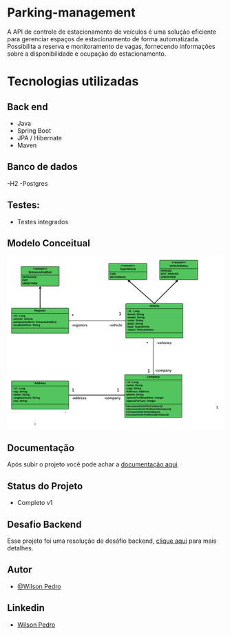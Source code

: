 # Parking-management

A API de controle de estacionamento de veículos é uma solução eficiente para gerenciar espaços de estacionamento de forma automatizada. Possibilita a reserva e monitoramento de vagas, 
fornecendo informações sobre a disponibilidade e ocupação do estacionamento.

# Tecnologias utilizadas
## Back end
- Java
- Spring Boot
- JPA / Hibernate
- Maven

## Banco de dados
-H2 
-Postgres

## Testes:
- Testes integrados

## Modelo Conceitual 
![Modelo Conceitual](https://github.com/Wilson-Pedro/images/blob/main/parking-management/modelo-parking-management.png)

## Documentação
Após subir o projeto você pode achar a [documentação aqui](http://localhost:8080/swagger-ui/index.html).

## Status do Projeto
- Completo v1

## Desafio Backend
Esse projeto foi uma resolução de desáfio backend, [clique aqui](https://github.com/fcamarasantos/backend-test-java) para mais detalhes.

## Autor
- [@Wilson Pedro](https://github.com/Wilson-Pedro)

## Linkedin
- [Wilson Pedro](https://www.linkedin.com/in/wilson-pedro-976333226/)

